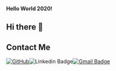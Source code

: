 **Hello World 2020!**

## Hi there 👋

<!--
**zhouyuanzhen/zhouyuanzhen** is a ✨ _special_ ✨ repository because its `README.md` (this file) appears on your GitHub profile.

Here are some ideas to get you started:

- 🔭 I’m currently working on ...
- 🌱 I’m currently learning ...
- 👯 I’m looking to collaborate on ...
- 🤔 I’m looking for help with ...
- 💬 Ask me about ...
- 📫 How to reach me: ...
- 😄 Pronouns: ...
- ⚡ Fun fact: ...
-->

## Contact Me

[![GitHub](https://img.shields.io/badge/GitHub-zhouyuanzhen-4BC51D.svg?style=flat&logo=GitHub&link=https://github.com/zhouyuanzhen)](https://github.com/zhouyuanzhen)![Linkedin Badge](https://img.shields.io/badge/-YuanzhenZhou-blue?style=flat&logo=Linkedin&logoColor=white&link=https://www.linkedin.com/in/yuanzhenzhou)[![Gmail Badge](https://img.shields.io/badge/-szrednick@gmail.com-c14438?style=flat&logo=Gmail&logoColor=white&link=mailto:szrednick@gmail.com)](mailto:szrednick@gmail.com)
